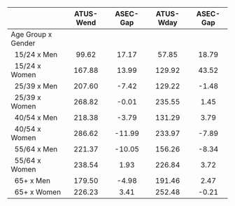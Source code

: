 
|                      |    ATUS-Wend |     ASEC-Gap |    ATUS-Wday |     ASEC-Gap |
| -------------------- | :----------: | :----------: | :----------: | :----------: |
| Age Group x Gender   |              |              |              |              |
| &nbsp;&nbsp;15/24 x Men |        99.62 |        17.17 |        57.85 |        18.79 |
| &nbsp;&nbsp;15/24 x Women |       167.88 |        13.99 |       129.92 |        43.52 |
| &nbsp;&nbsp;25/39 x Men |       207.60 |        -7.42 |       129.22 |        -1.48 |
| &nbsp;&nbsp;25/39 x Women |       268.82 |        -0.01 |       235.55 |         1.45 |
| &nbsp;&nbsp;40/54 x Men |       218.38 |        -3.79 |       131.29 |         3.79 |
| &nbsp;&nbsp;40/54 x Women |       286.62 |       -11.99 |       233.97 |        -7.89 |
| &nbsp;&nbsp;55/64 x Men |       221.37 |       -10.05 |       156.26 |        -8.34 |
| &nbsp;&nbsp;55/64 x Women |       238.54 |         1.93 |       226.84 |         3.72 |
| &nbsp;&nbsp;65+ x Men |       179.50 |        -4.98 |       191.46 |         2.47 |
| &nbsp;&nbsp;65+ x Women |       226.23 |         3.41 |       252.48 |        -0.21 |

